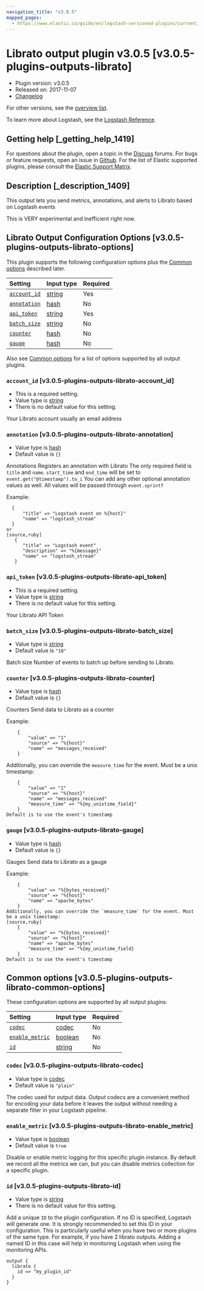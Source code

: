 ```yaml
---
navigation_title: "v3.0.5"
mapped_pages:
  - https://www.elastic.co/guide/en/logstash-versioned-plugins/current/v3.0.5-plugins-outputs-librato.html
---
```


# Librato output plugin v3.0.5 [v3.0.5-plugins-outputs-librato]

* Plugin version: v3.0.5
* Released on: 2017-11-07
* [Changelog](https://github.com/logstash-plugins/logstash-output-librato/blob/v3.0.5/CHANGELOG.md)

For other versions, see the [overview list](output-librato-index.md).

To learn more about Logstash, see the [Logstash Reference](https://www.elastic.co/guide/en/logstash/current/index.html).

## Getting help [_getting_help_1419]

For questions about the plugin, open a topic in the [Discuss](http://discuss.elastic.co) forums. For bugs or feature requests, open an issue in [Github](https://github.com/logstash-plugins/logstash-output-librato). For the list of Elastic supported plugins, please consult the [Elastic Support Matrix](https://www.elastic.co/support/matrix#matrix_logstash_plugins).

## Description [_description_1409]

This output lets you send metrics, annotations, and alerts to Librato based on Logstash events

This is VERY experimental and inefficient right now.

## Librato Output Configuration Options [v3.0.5-plugins-outputs-librato-options]

This plugin supports the following configuration options plus the [Common options](v3-0-5-plugins-outputs-librato.md#v3.0.5-plugins-outputs-librato-common-options) described later.

| Setting | Input type | Required |
| :- | :- | :- |
| [`account_id`](v3-0-5-plugins-outputs-librato.md#v3.0.5-plugins-outputs-librato-account_id) | [string](/lsr/value-types.md#string) | Yes |
| [`annotation`](v3-0-5-plugins-outputs-librato.md#v3.0.5-plugins-outputs-librato-annotation) | [hash](/lsr/value-types.md#hash) | No |
| [`api_token`](v3-0-5-plugins-outputs-librato.md#v3.0.5-plugins-outputs-librato-api_token) | [string](/lsr/value-types.md#string) | Yes |
| [`batch_size`](v3-0-5-plugins-outputs-librato.md#v3.0.5-plugins-outputs-librato-batch_size) | [string](/lsr/value-types.md#string) | No |
| [`counter`](v3-0-5-plugins-outputs-librato.md#v3.0.5-plugins-outputs-librato-counter) | [hash](/lsr/value-types.md#hash) | No |
| [`gauge`](v3-0-5-plugins-outputs-librato.md#v3.0.5-plugins-outputs-librato-gauge) | [hash](/lsr/value-types.md#hash) | No |

Also see [Common options](v3-0-5-plugins-outputs-librato.md#v3.0.5-plugins-outputs-librato-common-options) for a list of options supported by all output plugins.

### `account_id` [v3.0.5-plugins-outputs-librato-account_id]

* This is a required setting.
* Value type is [string](/lsr/value-types.md#string)
* There is no default value for this setting.

Your Librato account usually an email address

### `annotation` [v3.0.5-plugins-outputs-librato-annotation]

* Value type is [hash](/lsr/value-types.md#hash)
* Default value is `{}`

Annotations Registers an annotation with Librato The only required field is `title` and `name`. `start_time` and `end_time` will be set to `event.get("@timestamp").to_i` You can add any other optional annotation values as well. All values will be passed through `event.sprintf`

Example:

```
  {
      "title" => "Logstash event on %{host}"
      "name" => "logstash_stream"
  }
or
[source,ruby]
   {
      "title" => "Logstash event"
      "description" => "%{message}"
      "name" => "logstash_stream"
   }
```

### `api_token` [v3.0.5-plugins-outputs-librato-api_token]

* This is a required setting.
* Value type is [string](/lsr/value-types.md#string)
* There is no default value for this setting.

Your Librato API Token

### `batch_size` [v3.0.5-plugins-outputs-librato-batch_size]

* Value type is [string](/lsr/value-types.md#string)
* Default value is `"10"`

Batch size Number of events to batch up before sending to Librato.

### `counter` [v3.0.5-plugins-outputs-librato-counter]

* Value type is [hash](/lsr/value-types.md#hash)
* Default value is `{}`

Counters Send data to Librato as a counter

Example:

```
    {
        "value" => "1"
        "source" => "%{host}"
        "name" => "messages_received"
    }
```

Additionally, you can override the `measure_time` for the event. Must be a unix timestamp:

```
    {
        "value" => "1"
        "source" => "%{host}"
        "name" => "messages_received"
        "measure_time" => "%{my_unixtime_field}"
    }
Default is to use the event's timestamp
```

### `gauge` [v3.0.5-plugins-outputs-librato-gauge]

* Value type is [hash](/lsr/value-types.md#hash)
* Default value is `{}`

Gauges Send data to Librato as a gauge

Example:

```
    {
        "value" => "%{bytes_received}"
        "source" => "%{host}"
        "name" => "apache_bytes"
    }
Additionally, you can override the `measure_time` for the event. Must be a unix timestamp:
[source,ruby]
    {
        "value" => "%{bytes_received}"
        "source" => "%{host}"
        "name" => "apache_bytes"
        "measure_time" => "%{my_unixtime_field}
    }
Default is to use the event's timestamp
```

## Common options [v3.0.5-plugins-outputs-librato-common-options]

These configuration options are supported by all output plugins:

| Setting | Input type | Required |
| :- | :- | :- |
| [`codec`](v3-0-5-plugins-outputs-librato.md#v3.0.5-plugins-outputs-librato-codec) | [codec](/lsr/value-types.md#codec) | No |
| [`enable_metric`](v3-0-5-plugins-outputs-librato.md#v3.0.5-plugins-outputs-librato-enable_metric) | [boolean](/lsr/value-types.md#boolean) | No |
| [`id`](v3-0-5-plugins-outputs-librato.md#v3.0.5-plugins-outputs-librato-id) | [string](/lsr/value-types.md#string) | No |

### `codec` [v3.0.5-plugins-outputs-librato-codec]

* Value type is [codec](/lsr/value-types.md#codec)
* Default value is `"plain"`

The codec used for output data. Output codecs are a convenient method for encoding your data before it leaves the output without needing a separate filter in your Logstash pipeline.

### `enable_metric` [v3.0.5-plugins-outputs-librato-enable_metric]

* Value type is [boolean](/lsr/value-types.md#boolean)
* Default value is `true`

Disable or enable metric logging for this specific plugin instance. By default we record all the metrics we can, but you can disable metrics collection for a specific plugin.

### `id` [v3.0.5-plugins-outputs-librato-id]

* Value type is [string](/lsr/value-types.md#string)
* There is no default value for this setting.

Add a unique `ID` to the plugin configuration. If no ID is specified, Logstash will generate one. It is strongly recommended to set this ID in your configuration. This is particularly useful when you have two or more plugins of the same type. For example, if you have 2 librato outputs. Adding a named ID in this case will help in monitoring Logstash when using the monitoring APIs.

```
output {
  librato {
    id => "my_plugin_id"
  }
}
```
